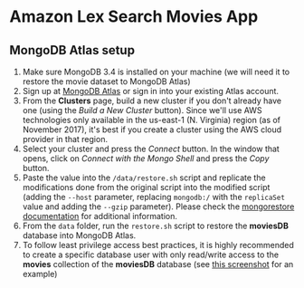 # Amazon Lex Search Movies App

## MongoDB Atlas setup

1. Make sure MongoDB 3.4 is installed on your machine (we will need it to restore the movie dataset to MongoDB Atlas)
1. Sign up at [MongoDB Atlas](https://www.mongodb.com/atlas?jmp=adref) or sign in into your existing Atlas account.
1. From the __Clusters__ page, build a new cluster if you don't already have one (using the *Build a New Cluster* button). Since we'll use AWS technologies only available in the us-east-1 (N. Virginia) region (as of November 2017), it's best if you create a cluster using the AWS cloud provider in that region.
1. Select your cluster and press the *Connect* button. In the window that opens, click on *Connect with the Mongo Shell* and press the *Copy* button.
1. Paste the value into the `/data/restore.sh` script and replicate the modifications done from the original script into the modified script (adding the `--host` parameter, replacing `mongodb:/` with the `replicaSet` value and adding the `--gzip` parameter). Please check the [mongorestore documentation](https://docs.mongodb.com/manual/reference/program/mongorestore/) for additional information.
1. From the `data` folder, run the `restore.sh` script to restore the __moviesDB__ database into MongoDB Atlas.
1. To follow least privilege access best practices, it is highly recommended to create a specific database user with only read/write access to the __movies__ collection of the __moviesDB__ database (see [this screenshot](./../master/img/moviesRWuser.png) for an example)